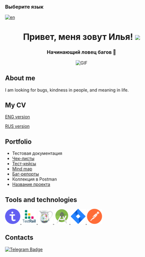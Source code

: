 ### Выберите язык
[![en](https://img.shields.io/badge/lang-en-red.svg)](https://github.com/KykJloBoD/KykJloBoD/blob/main/README.md)

<h1 align="center">Привет, меня зовут Илья!
<img src="https://github.com/blackcater/blackcater/raw/main/images/Hi.gif" height="32"/></h1>
<h3 align="center">Начинающий ловец багов 👾 </h3>


<div align="center">

![GIF](https://discourse.vvvv.org/uploads/default/original/2X/d/d3927c2dad63d630645f8ac45ba80e888bafbec4.gif)

</div>

## About me

I am looking for bugs, kindness in people, and meaning in life.


## My CV 

[ENG version](https://drive.google.com/file/d/1JnmXnoeqOBl0GwXOanufziEQU20_vvWt/view?usp=drive_link)

[RUS version](https://hh.ru/resume/1882ecbfff0dc0f9860039ed1f4c4751305772)

## Portfolio 
- Тестовая документация
-  [Чек-листы](https://ссылочку_сюда)
-  [Тест-кейсы](https://ссылочку_сюда)
-  [Mind map](https://drive.google.com/file/d/199N6f6qpX0R549j-qdhSAS7tglXgnNHf/view?usp=sharing)
-  [Баг-репорты](https://ссылочку_сюда)
- Коллекция в Postman 
-  [Название проекта](https://ссылочку_сюда)



## Tools and technologies

<p align="left">
<a href="https://testit.software/">
<img src="https://github.com/qajenna/qajenna/blob/main/icons/TestIT.png" alt="TestIT" width="50" height="50" />
</a>
<a href="https://www.gurock.com/testrail">
<img src="https://github.com/qajenna/qajenna/blob/main/icons/TestRail.png" alt="TestRail" width="50" height="50" />
<a href="https://www.charlesproxy.com/">
<img src="https://github.com/qajenna/qajenna/blob/main/icons/Charles.png" alt="Charles" width="50" height="50" />
</a>
<a href="https://developer.android.com/studio">
<img src="https://github.com/qajenna/qajenna/blob/main/icons/Android%20Studio.png" alt="Android Studio" width="50" height="50" />
</a>
<a href="https://www.atlassian.com/software/jira">
<img src="https://github.com/qajenna/qajenna/blob/main/icons/Jira.png" alt="Jira" width="50" height="50" />
</a>
<a href="https://www.postman.com/">
<img src="https://github.com/qajenna/qajenna/blob/main/icons/Postman.png" alt="Postman" width="50" height="50" />
</a>
</p>

## Contacts

<!--[![Linkedin: jennaqa](https://img.shields.io/badge/-LinkedIn-0e76a8?style=flat-square&logo=Linkedin&logoColor=white)](https://linkedin.com/in/jennaqa)-->
<!--[![Website: jennaqa](https://img.shields.io/badge/Website-3b5998?style=flat-square&logo=google-chrome&logoColor=white)](https://qajenna.com/)-->
<!--[![Instagram: jennaqa](https://img.shields.io/badge/-Instagram-e4405f?style=flat-square&logo=Instagram&logoColor=white)](https://instagram.com/qa.jenna/)-->
[![Telegram Badge](https://img.shields.io/badge/-Telegram-0088cc?style=flat-square&logo=Telegram&logoColor=white)](https://t.me/greenday1989)


